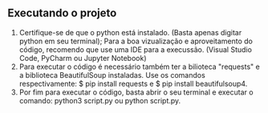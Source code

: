 ## Executando o projeto

1. Certifique-se de que o python está instalado. (Basta apenas digitar python em seu terminal);
Para a boa vizualização e aproveitamento do código, recomendo que use uma IDE para a execussão. (Visual Studio Code, PyCharm ou Jupyter Notebook)
2. Para executar o código é necessário também ter a bilioteca "requests" e a biblioteca BeautifulSoup instaladas. Use os comandos respectivamente: $ pip install requests e $ pip install beautifulsoup4.
3. Por fim para executar o código, basta abrir o seu terminal e executar o comando: python3 script.py ou python script.py.
